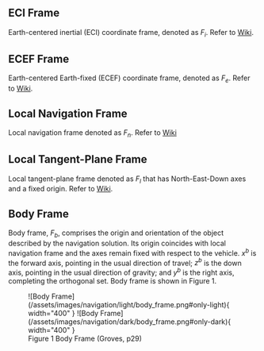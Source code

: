 ## ECI Frame 

Earth-centered inertial (ECI) coordinate frame, denoted as $F_i$. Refer to [Wiki](https://en.wikipedia.org/wiki/Earth-centered_inertial).

## ECEF Frame

Earth-centered Earth-fixed (ECEF) coordinate frame, denoted as $F_e$. Refer to [Wiki](https://en.wikipedia.org/wiki/Earth-centered,_Earth-fixed_coordinate_system).

## Local Navigation Frame

Local navigation frame denoted as $F_n$. Refer to [Wiki](https://en.wikipedia.org/wiki/Local_tangent_plane_coordinates#Local_north,_east,_down_(NED)_coordinates)

## Local Tangent-Plane Frame

Local tangent-plane frame denoted as $F_l$ that has North-East-Down axes and a fixed origin. Refer to [Wiki](https://en.wikipedia.org/wiki/Local_tangent_plane_coordinates).

## Body Frame

Body frame, $F_b$, comprises the origin and orientation of the object described by the navigation solution. Its origin coincides with 
local navigation frame and the axes remain fixed with respect to the vehicle. $x^b$ is the forward axis, pointing in the usual direction of travel; 
$z^b$ is the down axis, pointing in the usual direction of gravity; and $y^b$ is the right axis, completing the orthogonal set. Body frame is shown in Figure 1.

<figure markdown>
  ![Body Frame](/assets/images/navigation/light/body_frame.png#only-light){ width="400" }
  ![Body Frame](/assets/images/navigation/dark/body_frame.png#only-dark){ width="400" }
  <figcaption>Figure 1 Body Frame (Groves, p29)</figcaption>
</figure>
